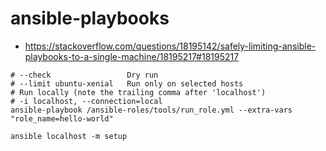 # ansible-playbooks

* https://stackoverflow.com/questions/18195142/safely-limiting-ansible-playbooks-to-a-single-machine/18195217#18195217

```shell
# --check                 Dry run
# --limit ubuntu-xenial   Run only on selected hosts
# Run locally (note the trailing comma after 'localhost')
# -i localhost, --connection=local
ansible-playbook /ansible-roles/tools/run_role.yml --extra-vars "role_name=hello-world"

ansible localhost -m setup
```